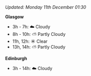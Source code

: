 *Updated: Monday 11th December 01:30*

**Glasgow**

* 3h - 7h: :cloud: Cloudy
* 8h - 10h: :partly_sunny: Partly Cloudy
* 11h, 12h: :sunny: Clear
* 13h, 14h: :partly_sunny: Partly Cloudy

**Edinburgh**

* 3h - 14h: :cloud: Cloudy
